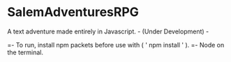 # SalemAdventuresRPG
A text adventure made entirely in Javascript. - (Under Development) -

=- To run, install npm packets before use with ( ' npm install ' ). 
=- Node on the terminal.
